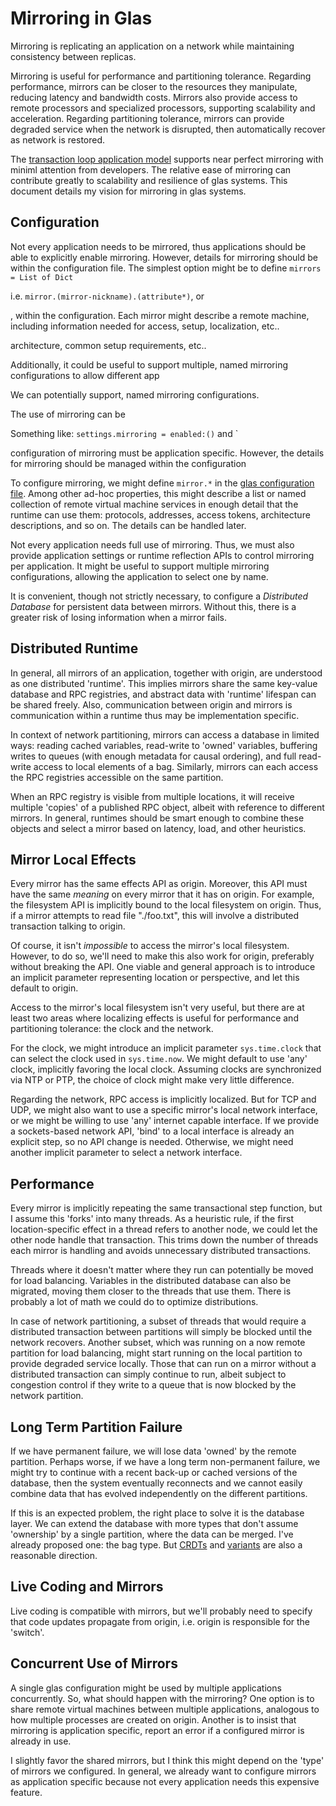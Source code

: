 # Mirroring in Glas

Mirroring is replicating an application on a network while maintaining consistency between replicas. 

Mirroring is useful for performance and partitioning tolerance. Regarding performance, mirrors can be closer to the resources they manipulate, reducing latency and bandwidth costs. Mirrors also provide access to remote processors and specialized processors, supporting scalability and acceleration. Regarding partitioning tolerance, mirrors can provide degraded service when the network is disrupted, then automatically recover as network is restored.

The [transaction loop application model](GlasApps.md) supports near perfect mirroring with miniml attention from developers. The relative ease of mirroring can contribute greatly to scalability and resilience of glas systems. This document details my vision for mirroring in glas systems.

## Configuration

Not every application needs to be mirrored, thus applications should be able to explicitly enable mirroring. However, details for mirroring should be within the configuration file. The simplest option might be to define `mirrors = List of Dict` 


i.e. `mirror.(mirror-nickname).(attribute*)`, or 

, within the configuration. Each mirror might describe a remote machine, including information needed for access, setup, localization, etc..

 architecture, common setup requirements, etc..


Additionally, it could be useful to support multiple, named mirroring configurations to allow different app





We can potentially support, named mirroring configurations. 

The use of mirroring can be 

Something like: `settings.mirroring = enabled:()` and ` 





configuration of mirroring must be application specific. However, the details for mirroring should be managed within the configuration

To configure mirroring, we might define `mirror.*` in the [glas configuration file](GlasConfigLang.md). Among other ad-hoc properties, this might describe a list or named collection of remote virtual machine services in enough detail that the runtime can use them: protocols, addresses, access tokens, architecture descriptions, and so on. The details can be handled later.

Not every application needs full use of mirroring. Thus, we must also provide application settings or runtime reflection APIs to control mirroring per application. It might be useful to support multiple mirroring configurations, allowing the application to select one by name.

It is convenient, though not strictly necessary, to configure a *Distributed Database* for persistent data between mirrors. Without this, there is a greater risk of losing information when a mirror fails. 

## Distributed Runtime

In general, all mirrors of an application, together with origin, are understood as one distributed 'runtime'. This implies mirrors share the same key-value database and RPC registries, and abstract data with 'runtime' lifespan can be shared freely. Also, communication between origin and mirrors is communication within a runtime thus may be implementation specific.

In context of network partitioning, mirrors can access a database in limited ways: reading cached variables, read-write to 'owned' variables, buffering writes to queues (with enough metadata for causal ordering), and full read-write access to local elements of a bag. Similarly, mirrors can each access the RPC registries accessible on the same partition. 

When an RPC registry is visible from multiple locations, it will receive multiple 'copies' of a published RPC object, albeit with reference to different mirrors. In general, runtimes should be smart enough to combine these objects and select a mirror based on latency, load, and other heuristics.

## Mirror Local Effects

Every mirror has the same effects API as origin. Moreover, this API must have the same *meaning* on every mirror that it has on origin. For example, the filesystem API is implicitly bound to the local filesystem on origin. Thus, if a mirror attempts to read file "./foo.txt", this will involve a distributed transaction talking to origin.

Of course, it isn't *impossible* to access the mirror's local filesystem. However, to do so, we'll need to make this also work for origin, preferably without breaking the API. One viable and general approach is to introduce an implicit parameter representing location or perspective, and let this default to origin. 

Access to the mirror's local filesystem isn't very useful, but there are at least two areas where localizing effects is useful for performance and partitioning tolerance: the clock and the network.

For the clock, we might introduce an implicit parameter `sys.time.clock` that can select the clock used in `sys.time.now`. We might default to use 'any' clock, implicitly favoring the local clock. Assuming clocks are synchronized via NTP or PTP, the choice of clock might make very little difference.

Regarding the network, RPC access is implicitly localized. But for TCP and UDP, we might also want to use a specific mirror's local network interface, or we might be willing to use 'any' internet capable interface. If we provide a sockets-based network API, 'bind' to a local interface is already an explicit step, so no API change is needed. Otherwise, we might need another implicit parameter to select a network interface.

## Performance 

Every mirror is implicitly repeating the same transactional step function, but I assume this 'forks' into many threads. As a heuristic rule, if the first location-specific effect in a thread refers to another node, we could let the other node handle that transaction. This trims down the number of threads each mirror is handling and avoids unnecessary distributed transactions.

Threads where it doesn't matter where they run can potentially be moved for load balancing. Variables in the distributed database can also be migrated, moving them closer to the threads that use them. There is probably a lot of math we could do to optimize distributions.

In case of network partitioning, a subset of threads that would require a distributed transaction between partitions will simply be blocked until the network recovers. Another subset, which was running on a now remote partition for load balancing, might start running on the local partition to provide degraded service locally. Those that can run on a mirror without a distributed transaction can simply continue to run, albeit subject to congestion control if they write to a queue that is now blocked by the network partition.

## Long Term Partition Failure

If we have permanent failure, we will lose data 'owned' by the remote partition. Perhaps worse, if we have a long term non-permanent failure, we might try to continue with a recent back-up or cached versions of the database, then the system eventually reconnects and we cannot easily combine data that has evolved independently on the different partitions. 

If this is an expected problem, the right place to solve it is the database layer. We can extend the database with more types that don't assume 'ownership' by a single partition, where the data can be merged. I've already proposed one: the bag type. But [CRDTs](https://en.wikipedia.org/wiki/Conflict-free_replicated_data_type) and [variants](https://dl.acm.org/doi/10.1145/3360580) are also a reasonable direction.

## Live Coding and Mirrors

Live coding is compatible with mirrors, but we'll probably need to specify that code updates propagate from origin, i.e. origin is responsible for the 'switch'.

## Concurrent Use of Mirrors

A single glas configuration might be used by multiple applications concurrently. So, what should happen with the mirroring? One option is to share remote virtual machines between multiple applications, analogous to how multiple processes are created on origin. Another is to insist that mirroring is application specific, report an error if a configured mirror is already in use.

I slightly favor the shared mirrors, but I think this might depend on the 'type' of mirrors we configured. In general, we already want to configure mirrors as application specific because not every application needs this expensive feature.


